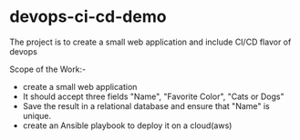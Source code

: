 # devops-ci-cd-demo
The project is to create a small web application and include CI/CD flavor of devops

Scope of the Work:-
- create a small web application 
- It should accept three fields "Name", "Favorite Color", "Cats or Dogs"
- Save the result in a relational database and ensure that "Name" is unique.
- create an Ansible playbook to deploy it on a cloud(aws)
